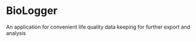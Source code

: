 # BioLogger
An application for convenient life quality data keeping for further export and analysis
